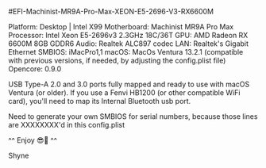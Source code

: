 #EFI-Machinist-MR9A-Pro-Max-XEON-E5-2696-V3-RX6600M

Platform: Desktop | Intel X99
Motherboard: Machinist MR9A Pro Max
Processor: Intel Xeon E5-2696v3 2.3GHz 18C/36T
GPU: AMD Radeon RX 6600M 8GB GDDR6
Audio: Realtek ALC897 codec
LAN: Realtek's Gigabit Ethernet
SMBIOS: iMacPro1,1
macOS: MacOs Ventura 13.2.1 (compatible with previous versions, if needed, by adjusting the config.plist file)
Opencore: 0.9.0

USB Type-A 2.0 and 3.0 ports fully mapped and ready to use with macOS Ventura (or older).
If you use a Fenvi HB1200 (or other compatible WiFi card), you'll need to map its Internal Bluetooth usb port.

Need to generate your own SMBIOS for serial numbers, because those lines are XXXXXXXX'd in this config.plist

^^ Enjoy 😎🤙 ^^

Shyne
